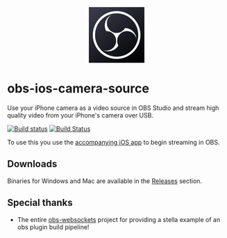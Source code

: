 <div align = "center">
<img src=".github/obs-logo.svg" width="128" height="128" />
</div>


obs-ios-camera-source
==============
Use your iPhone camera as a video source in OBS Studio and stream high quality video from your iPhone's camera over USB.

[![Build status](https://ci.appveyor.com/api/projects/status/ya6xt30mxfnvplna?svg=true)](https://ci.appveyor.com/project/wtsnz/obs-ios-camera-source)
[![Build Status](https://travis-ci.org/wtsnz/obs-ios-camera-source.svg?branch=master)](https://travis-ci.org/wtsnz/obs-ios-camera-source)

To use this you use the [accompanying iOS app](https://will.townsend.io/products/obs-iphone/) to begin streaming in OBS.


## Downloads

Binaries for Windows and Mac are available in the [Releases](https://github.com/wtsnz/obs-ios-camera-source/releases) section.

## Special thanks
- The entire [obs-websockets](https://github.com/Palakis/obs-websocket) project for providing a stella example of an obs plugin build pipeline!